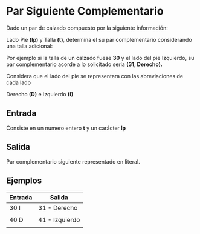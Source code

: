 
# Par Siguiente Complementario

Dado un par de calzado compuesto por la siguiente información: 

Lado Pie **(lp)** y Talla **(t)**, determina el su par complementario considerando una talla adicional: 

Por ejemplo si la talla de un calzado fuese **30** y el lado del pie Izquierdo, su par complementario acorde a lo solicitado seria **(31, Derecho).**

Considera que el lado del pie se representara con las abreviaciones de cada lado 

Derecho **(D)** e Izquierdo **(I)**

## Entrada

Consiste en un numero entero **t**  y un carácter **lp**

## Salida

Par complementario siguiente representado en literal.

## Ejemplos
|Entrada | Salida  |
|--|--|
| 30    I |  31 - Derecho   |
|||
| 40    D |  41 - Izquierdo |
|||

